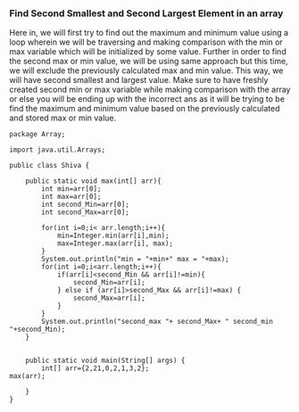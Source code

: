 ### Find Second Smallest and Second Largest Element in an array

Here in, we will first try to find out the maximum and minimum value using a loop wherein we will be traversing and making comparison with the min or max variable which will be initialized by some value. Further in order to find the second max or min value, we will be using same approach but this time, we will exclude the previously calculated max and min value. This way, we will have second smallest and largest value. Make sure to have freshly created second min or max variable while making comparison with the array or else you will be ending up with the incorrect ans as it will be trying to be find the maximum and minimum value based on the previously calculated and stored max or min value. 

```
package Array;

import java.util.Arrays;

public class Shiva {

    public static void max(int[] arr){
        int min=arr[0];
        int max=arr[0];
        int second_Min=arr[0];
        int second_Max=arr[0];

        for(int i=0;i< arr.length;i++){
            min=Integer.min(arr[i],min);
            max=Integer.max(arr[i], max);
        }
        System.out.println("min = "+min+" max = "+max);
        for(int i=0;i<arr.length;i++){
            if(arr[i]<second_Min && arr[i]!=min){
                second_Min=arr[i];
            } else if (arr[i]>second_Max && arr[i]!=max) {
                second_Max=arr[i];
            }
        }
        System.out.println("second_max "+ second_Max+ " second_min "+second_Min);
    }


    public static void main(String[] args) {
        int[] arr={2,21,0,2,1,3,2};
max(arr);

    }
}

```
